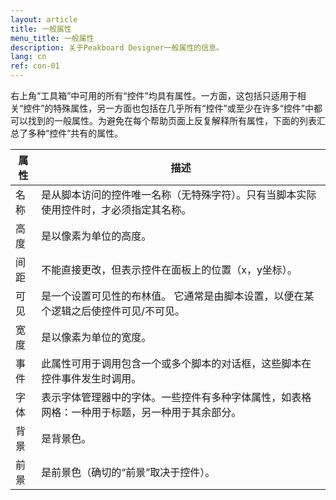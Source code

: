```yaml
---
layout: article
title: 一般属性
menu_title: 一般属性
description: 关于Peakboard Designer一般属性的信息。
lang: cn
ref: con-01
---
```


右上角“工具箱”中可用的所有“控件”均具有属性。一方面，这包括只适用于相关“控件”的特殊属性，另一方面也包括在几乎所有“控件”或至少在许多“控件”中都可以找到的一般属性。为避免在每个帮助页面上反复解释所有属性，下面的列表汇总了多种“控件”共有的属性。

| **属性** | **描述** |
|------------|-------------|
| 名称 |	是从脚本访问的控件唯一名称（无特殊字符）。只有当脚本实际使用控件时，才必须指定其名称。|
| 高度 | 是以像素为单位的高度。|
| 间距 | 不能直接更改，但表示控件在面板上的位置（x，y坐标）。 |
| 可见    | 是一个设置可见性的布林值。 它通常是由脚本设置，以便在某个逻辑之后使控件可见/不可见。|
| 宽度 |	是以像素为单位的宽度。	|
| 事件 |	此属性可用于调用包含一个或多个脚本的对话框，这些脚本在控件事件发生时调用。	|
| 字体 |	表示字体管理器中的字体。一些控件有多种字体属性，如表格网格：一种用于标题，另一种用于其余部分。	|
| 背景 |	是背景色。
| 前景 |	是前景色（确切的“前景”取决于控件）。|

